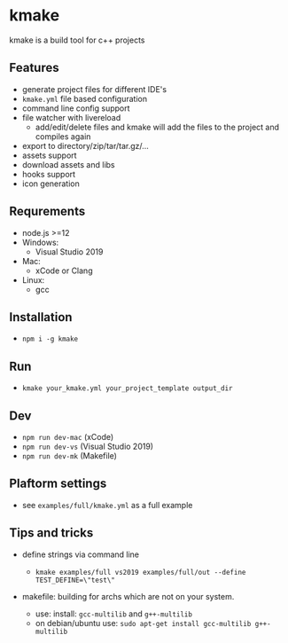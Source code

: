 # kmake

kmake is a build tool for c++ projects

## Features
* generate project files for different IDE's
* `kmake.yml` file based configuration
* command line config support
* file watcher with livereload
  * add/edit/delete files and kmake will add the files to the project and compiles again
* export to directory/zip/tar/tar.gz/...
* assets support
* download assets and libs
* hooks support
* icon generation

## Requrements
* node.js >=12
* Windows:
  * Visual Studio 2019
* Mac:
  * xCode or Clang
* Linux:
  * gcc

## Installation
* `npm i -g kmake`

## Run
* `kmake your_kmake.yml your_project_template output_dir`

## Dev
* `npm run dev-mac` (xCode)
* `npm run dev-vs` (Visual Studio 2019)
* `npm run dev-mk` (Makefile)

## Plaftorm settings
* see `examples/full/kmake.yml` as a full example

## Tips and tricks

* define strings via command line
  * `kmake examples/full vs2019 examples/full/out --define TEST_DEFINE=\"test\"`

* makefile: building for archs which are not on your system.
  * use: install: `gcc-multilib` and `g++-multilib`
  * on debian/ubuntu use: `sudo apt-get install gcc-multilib g++-multilib`